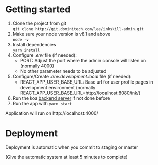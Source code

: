 # Getting started
1. Clone the project from git  
`git clone http://git.dominitech.com/lee/inkskill-admin.git`  
2. Make sure your node version is v8.1 and above  
`node -v`  
3. Install dependencies  
`yarn install`
4. Configure _.env_ file (if needed):
   - PORT: Adjust the port where the admin console will listen on (normally 4000)
   - No other parameter needs to be adjusted
5. Configure/Create _.env.development.local_ file (if needed):
   - REACT_APP_USER_BASE_URL: Base url for user profile pages in development environment
   (normally REACT_APP_USER_BASE_URL=http://localhost:8080/ink/)   
6. Run the koa [backend server](http://git.dominitech.com/lee/inkskill-koa/blob/master/README.md) if not done before  
7. Run the app with `yarn start`
   
Application will run on http://localhost:4000/

# Deployment
Deployment is automatic when you commit to staging or master

(Give the automatic system at least 5 minutes to complete)
